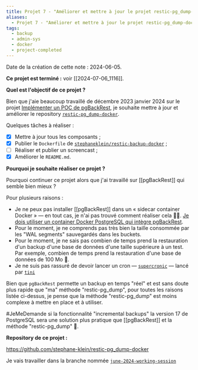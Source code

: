 ```yaml
---
title: Projet 7 - "Améliorer et mettre à jour le projet restic-pg_dump-docker"
aliases:
  - Projet 7 - "Améliorer et mettre à jour le projet restic-pg_dump-docker"
tags:
  - backup
  - admin-sys
  - docker
  - project-completed
---
```

Date de la création de cette note : 2024-06-05.

**Ce projet est terminé :** voir [[2024-07-06_1116]].

**Quel est l'objectif de ce projet ?**

Bien que j'aie beaucoup travaillé de décembre 2023 janvier 2024 sur le projet [Implémenter un POC de pgBackRest](https://github.com/stephane-klein/backlog/issues/322), je souhaite mettre à jour et améliorer le repository [`restic-pg_dump-docker`](https://github.com/stephane-klein/restic-pg_dump-docker).

Quelques tâches à réaliser :

- [x] Mettre à jour tous les composants ;
- [x] Publier le `Dockerfile` de [`stephaneklein/restic-backup-docker`](https://github.com/stephane-klein/restic-pg_dump-docker/blob/f18f28ab4ccdb3e998eadf423f4964f63584dc4f/Dockerfile#L3) ;
- [ ] Réaliser et publier un screencast ;
- [x] Améliorer le `README.md`.

**Pourquoi je souhaite réaliser ce projet ?**

Pourquoi continuer ce projet alors que j'ai travaillé sur [[pgBackRest]] qui semble bien mieux ?

Pour plusieurs raisons :

- Je ne peux pas installer [[pgBackRest]] dans un « sidecar container Docker » — en tout cas, je n'ai pas trouvé comment réaliser cela 🤷‍♂️. [Je dois utiliser un container Docker PostgreSQL qui intègre pgBackRest](https://github.com/stephane-klein/poc-pgbackrest/blob/main/Dockerfile).
- Pour le moment, je ne comprends pas très bien la taille consommée par les "WAL segments" sauvegardés dans les buckets.
- Pour le moment, je ne sais pas combien de temps prend la restauration d'un backup d'une base de données d'une taille supérieure à un test. Par exemple, combien de temps prend la restauration d'une base de données de 100 Mo 🤔.
- Je ne suis pas rassuré de devoir lancer un cron — [`supercronic`](https://github.com/stephane-klein/poc-pgbackrest/blob/bfa5eb505646c5790189bff6c4d0a775898747e8/Dockerfile#L12) — lancé par [`tini`](https://github.com/stephane-klein/poc-pgbackrest/blob/bfa5eb505646c5790189bff6c4d0a775898747e8/Dockerfile#L27C15-L27C19)

Bien que `pgBackRest` permette un backup en temps "réel" et est sans doute plus rapide que "ma" méthode "restic-pg_dump", pour toutes les raisons listée ci-dessus, je pense que la méthode "restic-pg_dump" est moins complexe à mettre en place et à utiliser.

#JeMeDemande si la fonctionnalité "incremental backups" la version 17 de PostgreSQL sera une solution plus pratique que [[pgBackRest]] et la méthode "restic-pg_dump" 🤔.

**Repository de ce projet :**

https://github.com/stephane-klein/restic-pg_dump-docker

Je vais travailler dans la branche nommée [`june-2024-working-session`](https://github.com/stephane-klein/restic-pg_dump-docker/tree/june-2024-working-session)
